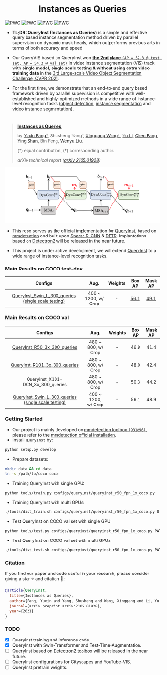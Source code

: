 <div align="center">   

# Instances as Queries
</div>

[![PWC](https://img.shields.io/endpoint.svg?url=https://paperswithcode.com/badge/queryinst-parallelly-supervised-mask-query/instance-segmentation-on-coco-minival)](https://paperswithcode.com/sota/instance-segmentation-on-coco-minival?p=queryinst-parallelly-supervised-mask-query)
[![PWC](https://img.shields.io/endpoint.svg?url=https://paperswithcode.com/badge/queryinst-parallelly-supervised-mask-query/instance-segmentation-on-coco)](https://paperswithcode.com/sota/instance-segmentation-on-coco?p=queryinst-parallelly-supervised-mask-query)
[![PWC](https://img.shields.io/endpoint.svg?url=https://paperswithcode.com/badge/queryinst-parallelly-supervised-mask-query/object-detection-on-coco-minival)](https://paperswithcode.com/sota/object-detection-on-coco-minival?p=queryinst-parallelly-supervised-mask-query)
[![PWC](https://img.shields.io/endpoint.svg?url=https://paperswithcode.com/badge/queryinst-parallelly-supervised-mask-query/object-detection-on-coco)](https://paperswithcode.com/sota/object-detection-on-coco?p=queryinst-parallelly-supervised-mask-query)

* **TL;DR:** **QueryInst (Instances as Queries)** is a simple and effective query based instance segmentation method driven by parallel supervision on dynamic mask heads, which outperforms previous arts in terms of both accuracy and speed.


* Our QueryVIS based on QueryInst won [**the 2nd place** `(AP = 52.3 @ test set, AP = 54.3 @ val set)`](https://competitions.codalab.org/competitions/28988#results) in video instance segmentation (VIS) track with **single model, single scale testing & without using extra video training data** in the [3rd Large-scale Video Object Segmentation Challenge, CVPR 2021](https://youtube-vos.org/challenge/2021/). 


* For the first time, we demonstrate that an end-to-end query based framework driven by parallel supervision is competitive with well-established and highly-optimized methods in a wide range of instance-level recognition tasks ([object detection](https://paperswithcode.com/sota/object-detection-on-coco), [instance segmentation](https://paperswithcode.com/sota/instance-segmentation-on-coco) and video instance segmentation).

#

> [**Instances as Queries**](http://arxiv.org/abs/2105.01928),
>
> by [Yuxin Fang\*](https://scholar.google.com/citations?user=_Lk0-fQAAAAJ&hl=en), Shusheng Yang\*, [Xinggang Wang†](https://xinggangw.info/), [Yu Li](http://yu-li.github.io), [Chen Fang](https://scholar.google.com/citations?hl=en&user=Vu1OqIsAAAAJ&view_op=list_works&citft=1&email_for_op=2yuxinfang%40gmail.com&gmla=AJsN-F5phq2a5UjdoNudoavuaCbem43ptau5cM8rWScWoxkUm0xFgCl6q49r-6MAWh-X9FVZCv9GuLk8D4u-ka0hVjKEWibox_kN9B346lA80Mrl4bUyDHBjwmbvsAfEBZ56neZ0D9p5neQBX8dBp8dD1I3248R0n0vVvzlfILA9oVpcn7xy6P0MQHUY-g0VT2g7sV6LJSPB7ZGyJFGqUk2SJ4MHRxG8U7Hz28WGuobOz-lrTnehfz5wsbwAaLETSZbP3vEMQ3Hc), [Ying Shan](https://scholar.google.com/citations?user=4oXBp9UAAAAJ&hl=en), Bin Feng, [Wenyu Liu](http://eic.hust.edu.cn/professor/liuwenyu/).
>
> (\*) equal contribution, (†) corresponding author.
> 
> *arXiv technical report ([arXiv 2105.01928](http://arxiv.org/abs/2105.01928))*

![QueryInst](resources/QueryInst.png)

* This repo serves as the official implementation for [QueryInst](http://arxiv.org/abs/2105.01928), based on [mmdetection](https://github.com/open-mmlab/mmdetection) and built upon [Sparse R-CNN](https://github.com/PeizeSun/SparseR-CNN) & [DETR](https://github.com/facebookresearch/detr). Implantations based on [Detectron2 ](https://github.com/facebookresearch/detectron2) will be released in the near future.

* This project is under active development, we will extend [QueryInst](http://arxiv.org/abs/2105.01928) to a wide range of instance-level recognition tasks.


### Main Results on COCO test-dev

|                            Configs                            |        Aug.         | Weights | Box AP | Mask AP |
| :----------------------------------------------------------: | :----------------: | :-----: | :----: | :-----: |
|              [QueryInst_Swin_L_300_queries (single scale testing)](configs/queryinst/queryinst_swin_large_patch4_window7_fpn_300_proposals_crop_mstrain_400-1200_50e_coco.py)               | 400 ~ 1200, w/ Crop |    -    |  [56.1](https://gist.github.com/Yuxin-CV/f477cb2a310e2db2b26112ae0f167baf)  |  [49.1](https://gist.github.com/Yuxin-CV/0e93ec9ab4c2d05be2d8a6cc61cd2f6b)   |


### Main Results on COCO val

|                            Configs                            |        Aug.         | Weights | Box AP | Mask AP |
| :----------------------------------------------------------: | :----------------: | :-----: | :----: | :-----: |
| [QueryInst\_R50\_3x\_300_queries](configs/queryinst/queryinst_r50_fpn_300_proposals_crop_mstrain_480-800_3x_coco.py) | 480 ~ 800, w/ Crop |    -    |  46.9  |  41.4   |
| [QueryInst\_R101\_3x\_300_queries](configs/queryinst/queryinst_r101_fpn_300_proposals_crop_mstrain_480-800_3x_coco.py) | 480 ~ 800, w/ Crop |    -    |  48.0  |  42.4   |
|              QueryInst_X101-DCN_3x_300_queries               | 480 ~ 800, w/ Crop |    -    |  50.3  |  44.2   |
|              [QueryInst_Swin_L_300_queries (single scale testing)](configs/queryinst/queryinst_swin_large_patch4_window7_fpn_300_proposals_crop_mstrain_400-1200_50e_coco.py)          | 400 ~ 1200, w/ Crop |    -    |  56.1  |  48.9   |


### Getting Started

* Our project is mainly developed on [mmdetection toolbox `(931d96)`](https://github.com/open-mmlab/mmdetection), please refer to the [mmdetection official installation](https://github.com/open-mmlab/mmdetection/blob/master/docs/get_started.md).
* Install `QueryInst` by:

```bash
python setup.py develop
```

* Prepare datasets:

```bash
mkdir data && cd data
ln -s /path/to/coco coco
```

* Training QueryInst with single GPU:

```bash
python tools/train.py configs/queryinst/queryinst_r50_fpn_1x_coco.py
```

* Training QueryInst with multi GPUs:

```bash
./tools/dist_train.sh configs/queryinst/queryinst_r50_fpn_1x_coco.py 8
```

* Test QueryInst on COCO val set with single GPU:

```bash
python tools/test.py configs/queryinst/queryinst_r50_fpn_1x_coco.py PATH/TO/CKPT.pth --eval bbox segm
```

* Test QueryInst on COCO val set with multi GPUs:

```bash
./tools/dist_test.sh configs/queryinst/queryinst_r50_fpn_1x_coco.py PATH/TO/CKPT.pth 8 --eval bbox segm
```

### Citation

If you find our paper and code useful in your research, please consider giving a star :star: and citation :pencil: :

```BibTeX
@article{QueryInst,
  title={Instances as Queries},
  author={Fang, Yuxin and Yang, Shusheng and Wang, Xinggang and Li, Yu and Fang, Chen and Shan, Ying and Feng, Bin and Liu, Wenyu},
  journal={arXiv preprint arXiv:2105.01928},
  year={2021}
}
```

### TODO

- [x] QueryInst training and inference code.
- [x] QueryInst with Swin-Transformer and Test-Time-Augmentation.
- [ ] QueryInst based on [Detectron2 toolbox](https://github.com/facebookresearch/detectron2) will be released in the near future.
- [ ] QueryInst configurations for Cityscapes and YouTube-VIS.
- [ ] QueryInst pretrain weights.
